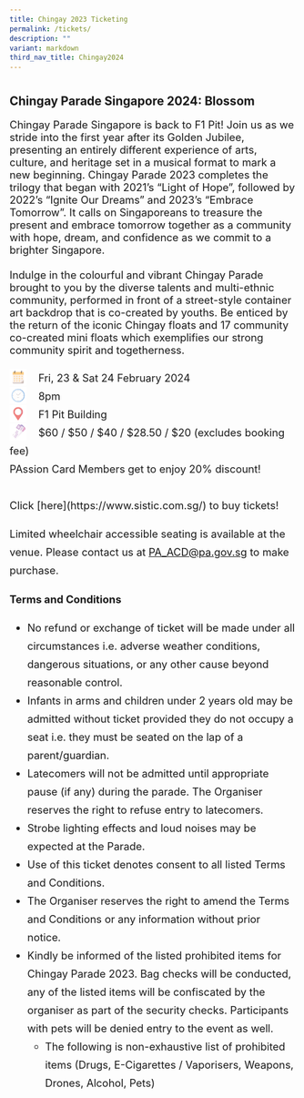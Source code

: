 ```yaml
---
title: Chingay 2023 Ticketing
permalink: /tickets/
description: ""
variant: markdown
third_nav_title: Chingay2024
---
```

<h1 style="color:red;"></h1>

<h2>Chingay Parade Singapore 2024: Blossom</h2>

<div style="font-size:1.15rem">Chingay Parade Singapore is back to F1 Pit! Join us as we stride into the first year after its Golden Jubilee, presenting an entirely different experience of arts, culture, and heritage set in a musical format to mark a new beginning. Chingay Parade 2023 completes the trilogy that began with 2021’s “Light of Hope”, followed by 2022’s “Ignite Our Dreams” and 2023’s “Embrace Tomorrow”. It calls on Singaporeans to treasure the present and embrace tomorrow together as a community with hope, dream, and confidence as we commit to a brighter Singapore.<br><br>
Indulge in the colourful and vibrant Chingay Parade brought to you by the diverse talents and multi-ethnic community, performed in front of a street-style container art backdrop that is co-created by youths. Be enticed by the return of the iconic Chingay floats and 17 community co-created mini floats which exemplifies our strong community spirit and togetherness.<br><br></div>
<div style="line-height:2rem;font-size:1.15rem"><img src="/images/Date.png" style="float:left; width:30px;height:30px">&nbsp; &nbsp; Fri, 23 &amp; Sat 24 February 2024<br>
<img src="/images/Time.png" style="float:left; width:30px;height:30px">
&nbsp;  &nbsp; 8pm<br>
<img src="/images/Venue.png" style="float:left; width:30px;height:30px"> &nbsp; &nbsp; 
F1 Pit Building<br>
<img src="/images/Tickets.png" style="float:left; width:30px;height:30px">&nbsp; &nbsp;  $60 / $50 / $40 / $28.50 / $20 (excludes booking fee) <br>
PAssion Card Members get to enjoy 20% discount!<br>
<br>
Click [here](https://www.sistic.com.sg/) to buy tickets!<br>
	
Limited wheelchair accessible seating is available at the venue. Please contact us at PA_ACD@pa.gov.sg to make purchase.  <br>
	
**Terms and Conditions**<br>
* No refund or exchange of ticket will be made under all circumstances i.e. adverse weather conditions, dangerous situations, or any other cause beyond reasonable control.
*   Infants in arms and children under 2 years old may be admitted without ticket provided they do not occupy a seat i.e. they must be seated on the lap of a parent/guardian.
*   Latecomers will not be admitted until appropriate pause (if any) during the parade. The Organiser reserves the right to refuse entry to latecomers.
*   Strobe lighting effects and loud noises may be expected at the Parade.
*   Use of this ticket denotes consent to all listed Terms and Conditions.
*   The Organiser reserves the right to amend the Terms and Conditions or any information without prior notice.
* Kindly be informed of the listed prohibited items for Chingay Parade 2023. Bag checks will be conducted, any of the listed items will be confiscated by the organiser as part of the security checks. Participants with pets will be denied entry to the event as well.
	* The following is non-exhaustive list of prohibited items (Drugs, E-Cigarettes / Vaporisers, Weapons, Drones, Alcohol, Pets)

<br><br></div>